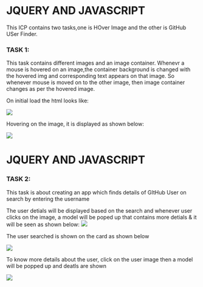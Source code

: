 <h1>JQUERY AND JAVASCRIPT</h1>

<p> This ICP contains two tasks,one is HOver Image and the other is GitHub USer Finder.</p>

<h3>TASK 1:</h3>

<p> This task contains different images and an image container. Whenevr a mouse is hovered on an image,the container background is changed with the hovered img and corresponding text appears on that image. So whenever mouse is moved on to the other image, then image container changes as per the hovered image. </p>

<p>On initial load the html looks like: </p>

<img src="https://user-images.githubusercontent.com/36616708/107598784-7257bc00-6be4-11eb-879c-1834c54ba363.png"/>

<p>Hovering on the image, it is displayed as shown below: </p>

<img src="https://user-images.githubusercontent.com/36616708/107599139-2a856480-6be5-11eb-91b3-19736a574254.png"/>

<h1>JQUERY AND JAVASCRIPT</h1>

<h3>TASK 2:</h3>

<p>This task is about creating an app which finds details of GItHub User on search by entering the username </p>

<p> The user detials will be displayed based on the search and whenever user clicks on the image, a model will be poped up that contains more detials & it will be seen as shown below:

<img src="https://user-images.githubusercontent.com/36616708/107599438-1aba5000-6be6-11eb-863e-eada4c09c641.png"/>

<p> The user searched is shown on the card as shown below </p>

<img src="https://user-images.githubusercontent.com/36616708/107599494-4ccbb200-6be6-11eb-9e3f-5a40bbdbb79a.png"/>

<p> To know more details about the user, click on the user image then a model will be popped up and deatls are shown </p>

<img src="https://user-images.githubusercontent.com/36616708/107599610-b946b100-6be6-11eb-8c1d-17a1f4da316f.png"/>
